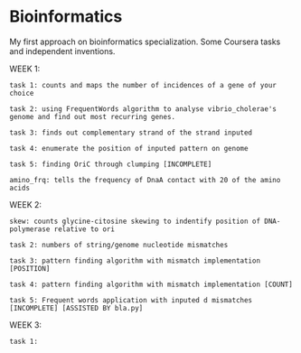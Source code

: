 # Bioinformatics

My first approach on bioinformatics specialization. Some Coursera tasks and independent inventions.

WEEK 1:

    task 1: counts and maps the number of incidences of a gene of your choice
    
    task 2: using FrequentWords algorithm to analyse vibrio_cholerae's genome and find out most recurring genes.
    
    task 3: finds out complementary strand of the strand inputed
    
    task 4: enumerate the position of inputed pattern on genome
    
    task 5: finding OriC through clumping [INCOMPLETE]
    
    amino_frq: tells the frequency of DnaA contact with 20 of the amino acids 
    
WEEK 2:

    skew: counts glycine-citosine skewing to indentify position of DNA-polymerase relative to ori
    
    task 2: numbers of string/genome nucleotide mismatches
    
    task 3: pattern finding algorithm with mismatch implementation [POSITION]
    
    task 4: pattern finding algorithm with mismatch implementation [COUNT]  
    
    task 5: Frequent words application with inputed d mismatches [INCOMPLETE] [ASSISTED BY bla.py]
    
WEEK 3:

    task 1:
    